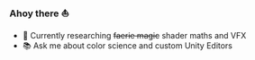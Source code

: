 ### Ahoy there ⛵

- 🌱 Currently researching ~~faerie magic~~ shader maths and VFX
- 📚 Ask me about color science and custom Unity Editors
